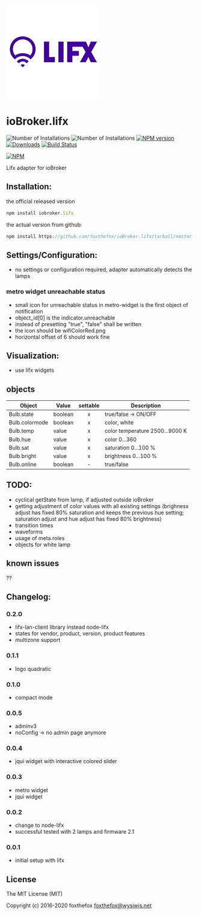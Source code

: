 ![Logo](admin/lifx_logo.png)
# ioBroker.lifx

![Number of Installations](http://iobroker.live/badges/lifx-installed.svg) ![Number of Installations](http://iobroker.live/badges/lifx-stable.svg) [![NPM version](http://img.shields.io/npm/v/iobroker.lifx.svg)](https://www.npmjs.com/package/iobroker.lifx)
[![Downloads](https://img.shields.io/npm/dm/iobroker.lifx.svg)](https://www.npmjs.com/package/iobroker.lifx)
[![Build Status](https://travis-ci.org/foxthefox/ioBroker.lifx.svg?branch=master)](https://travis-ci.org/foxthefox/ioBroker.lifx)


[![NPM](https://nodei.co/npm/iobroker.lifx.png?downloads=true)](https://nodei.co/npm/iobroker.lifx/)

Lifx adapter for ioBroker

## Installation:
the official released version
```javascript
npm install iobroker.lifx
```

the actual version from github:
```javascript
npm install https://github.com/foxthefox/ioBroker.lifx/tarball/master --production
```

## Settings/Configuration:
- no settings or configuration required, adapter automatically detects the lamps
### metro widget unreachable status
- small icon for unreachable status in metro-widget is the first object of notification
- object_id[0] is the indicator.unreachable
- instead of presetting "true", "false" shall be written
- the icon should be wifiColorRed.png 
- horizontal offset of 6 should work fine

## Visualization:
- use lifx widgets

## objects
|Object|Value|settable|Description|
|--------|-------|:-:|--------|
|Bulb.state|boolean|x|true/false -> ON/OFF|
|Bulb.colormode|boolean|x|color, white|
|Bulb.temp|value|x|color temperature 2500...9000 K|
|Bulb.hue|value|x|color 0...360|
|Bulb.sat|value|x|saturation 0...100 %|
|Bulb.bright|value|x|brightness 0...100 %|
|Bulb.online|boolean|-|true/false|

## TODO:
- cyclical getState from lamp, if adjusted outside ioBroker
- getting adjustment of color values with all existing settings (brighness adjust has fixed 80% saturation and keeps the previous hue setting; saturation adjust and hue adjust has fixed 80% brightness)
- transition times
- waveforms
- usage of meta.roles
- objects for white lamp

## known issues
??

## Changelog:
### 0.2.0
- lifx-lan-client library instead node-lifx
- states for vendor, product, version, product features
- multizone support
### 0.1.1
- logo quadratic
### 0.1.0
- compact mode
### 0.0.5
- adminv3
- noConfig -> no admin page anymore

### 0.0.4
- jqui widget with interactive colored slider

### 0.0.3
- metro widget
- jqui widget

### 0.0.2 
- change to node-lifx
- successful tested with 2 lamps and firmware 2.1

### 0.0.1 
- initial setup with lifx

## License

The MIT License (MIT)

Copyright (c) 2016-2020 foxthefox <foxthefox@wysiwis.net>
